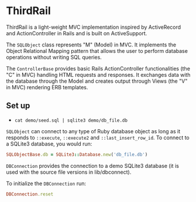 # ThirdRail

ThirdRail is a light-weight MVC implementation inspired by ActiveRecord and ActionController in Rails and is built on ActiveSupport.

The `SQLObject` class represents "M" (Model) in MVC.  It implements the Object Relational Mapping pattern that allows the user to perform database operations without writing SQL queries.

The `ControllerBase` provides basic Rails ActionController functionalities (the "C" in MVC) handling HTML requests and responses.  It exchanges data with the database through the Model and creates output through Views (the "V" in MVC) rendering ERB templates.

## Set up

* `cat demo/seed.sql | sqlite3 demo/db_file.db`

`SQLObject` can connect to any type of Ruby database object as long as it responds to `::execute`, `::execute2` and `::last_insert_row_id`.  To connect to a SQLite3 database, you would run:

```ruby
SQLObjectBase.db = SQLite3::Database.new('db_file.db')
```

`DBConnection` provides the connection to a demo SQLite3 database (it is used with the source file versions in lib/dbconnect).

To initialize the `DBConnection` run:
```ruby
DBConnection.reset
```
